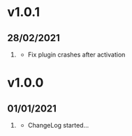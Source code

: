 # v1.0.1
##  28/02/2021

1. [](#new)
    * Fix plugin crashes after activation

# v1.0.0
##  01/01/2021

1. [](#new)
    * ChangeLog started...
